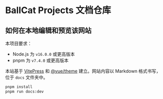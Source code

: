 # BallCat Projects 文档仓库

## 如何在本地编辑和预览该网站

本项目要求：

- Node.js 为 `v16.0.0` 或更高版本
- pnpm 为 `v7.4.0` 或更高版本

本站基于 [VitePress](https://github.com/vuejs/vitepress) 和 [@vue/theme](https://github.com/vuejs/vue-theme) 建立。网站内容以 Markdown 格式书写，位于 `docs` 文件夹中。

```sh
pnpm install
pnpm run docs:dev
```